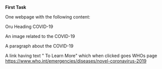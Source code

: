 **First Task**

One webpage with the following content:

Oru Heading COVID-19

An image related to the COVID-19

A paragraph about the COVID-19

A link having text " To Learn More" which when clicked goes WHOs page
https://www.who.int/emergencies/diseases/novel-coronavirus-2019

